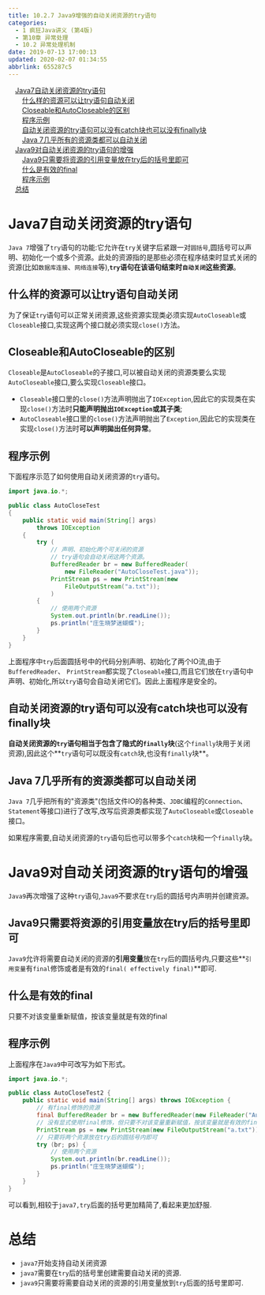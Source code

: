 ```yaml
---
title: 10.2.7 Java9增强的自动关闭资源的try语句
categories: 
  - 1 疯狂Java讲义 (第4版)
  - 第10章 异常处理
  - 10.2 异常处理机制
date: 2019-07-13 17:00:13
updated: 2020-02-07 01:34:55
abbrlink: 655287c5
---
```

<div id='my_toc'><a href="/JavaReadingNotes/655287c5/#Java7自动关闭资源的try语句" class="header_1">Java7自动关闭资源的try语句</a>&nbsp;<br><a href="/JavaReadingNotes/655287c5/#什么样的资源可以让try语句自动关闭" class="header_2">什么样的资源可以让try语句自动关闭</a>&nbsp;<br><a href="/JavaReadingNotes/655287c5/#Closeable和AutoCloseable的区别" class="header_2">Closeable和AutoCloseable的区别</a>&nbsp;<br><a href="/JavaReadingNotes/655287c5/#程序示例" class="header_2">程序示例</a>&nbsp;<br><a href="/JavaReadingNotes/655287c5/#自动关闭资源的try语句可以没有catch块也可以没有finally块" class="header_2">自动关闭资源的try语句可以没有catch块也可以没有finally块</a>&nbsp;<br><a href="/JavaReadingNotes/655287c5/#Java-7几乎所有的资源类都可以自动关闭" class="header_2">Java 7几乎所有的资源类都可以自动关闭</a>&nbsp;<br><a href="/JavaReadingNotes/655287c5/#Java9对自动关闭资源的try语句的增强" class="header_1">Java9对自动关闭资源的try语句的增强</a>&nbsp;<br><a href="/JavaReadingNotes/655287c5/#Java9只需要将资源的引用变量放在try后的括号里即可" class="header_2">Java9只需要将资源的引用变量放在try后的括号里即可</a>&nbsp;<br><a href="/JavaReadingNotes/655287c5/#什么是有效的final" class="header_2">什么是有效的final</a>&nbsp;<br><a href="/JavaReadingNotes/655287c5/#程序示例" class="header_2">程序示例</a>&nbsp;<br><a href="/JavaReadingNotes/655287c5/#总结" class="header_1">总结</a>&nbsp;<br></div>
<style>.header_1{margin-left: 1em;}.header_2{margin-left: 2em;}.header_3{margin-left: 3em;}.header_4{margin-left: 4em;}.header_5{margin-left: 5em;}.header_6{margin-left: 6em;}</style>
<!--more-->
<script>if (navigator.platform.search('arm')==-1){document.getElementById('my_toc').style.display = 'none';}var e,p = document.getElementsByTagName('p');while (p.length>0) {e = p[0];e.parentElement.removeChild(e);}</script>

<!--end-->
# Java7自动关闭资源的try语句
`Java 7`增强了`try`语句的功能:它允许在`try`关键字后紧跟一对`圆括号`,圆括号可以声明、初始化一个或多个资源。此处的资源指的是那些必须在程序结束时显式关闭的资源(比如`数据库连接`、`网络连接`等),**`try`语句在该语句结束时`自动关闭`这些资源**。
## 什么样的资源可以让try语句自动关闭 ##
为了保证`try`语句可以正常关闭资源,这些资源实现类必须实现`AutoCloseable`或`Closeable`接口,实现这两个接口就必须实现`close()`方法。
## Closeable和AutoCloseable的区别 ##
`Closeable`是`AutoCloseable`的子接口,可以被自动关闭的资源类要么实现`AutoCloseable`接口,要么实现`Closeable`接口。 
- `Closeable`接口里的`close()`方法声明抛出了`IOException`,因此它的实现类在实现`close()`方法时**只能声明抛出`IOException`或其子类**;
- `AutoCloseable`接口里的`close()`方法声明抛出了`Exception`,因此它的实现类在实现`close()`方法时**可以声明拋出任何异常**。

## 程序示例
下面程序示范了如何使用自动关闭资源的`try`语句。
```java
import java.io.*;

public class AutoCloseTest
{
    public static void main(String[] args)
        throws IOException
    {
        try (
            // 声明、初始化两个可关闭的资源
            // try语句会自动关闭这两个资源。
            BufferedReader br = new BufferedReader(
                new FileReader("AutoCloseTest.java"));
            PrintStream ps = new PrintStream(new
                FileOutputStream("a.txt"));
            )
        {
            // 使用两个资源
            System.out.println(br.readLine());
            ps.println("庄生晓梦迷蝴蝶");
        }
    }
}
```
上面程序中`try`后面圆括号中的代码分别声明、初始化了两个IO流,由于`BufferedReader`、 `PrintStream`都实现了`Closeable`接口,而且它们放在`try`语句中声明、初始化,所以`try`语句会自动关闭它们。因此上面程序是安全的。
## 自动关闭资源的try语句可以没有catch块也可以没有finally块
**自动关闭资源的`try`语句相当于包含了隐式的`finally`块**(这个`finally`块用于关闭资源),因此这个**`try`语句可以既没有`catch`块,也没有`finally`块**。
## Java 7几乎所有的资源类都可以自动关闭 ##
`Java 7`几乎把所有的"资源类"(包括文件IO的各种类、`JDBC`编程的`Connection`、`Statement`等接口)进行了改写,改写后资源类都实现了`AutoCloseable`或`Closeable`接口。

如果程序需要,自动关闭资源的`try`语句后也可以带多个`catch`块和一个`finally`块。
# Java9对自动关闭资源的try语句的增强
`Java9`再次增强了这种`try`语句,`Java9`不要求在`try`后的圆括号内声明并创建资源。
## Java9只需要将资源的引用变量放在try后的括号里即可
`Java9`允许将需要自动关闭的资源的**引用变量**放在`try`后的圆括号内,只要这些**`引用变量`有`final`修饰或者是有效的`final( effectively final)`**即可.
## 什么是有效的final
只要不对该变量重新赋值，按该变量就是有效的final
## 程序示例
上面程序在`Java9`中可改写为如下形式。
```java
import java.io.*;

public class AutoCloseTest2 {
	public static void main(String[] args) throws IOException {
		// 有final修饰的资源
		final BufferedReader br = new BufferedReader(new FileReader("AutoCloseTest.java"));
		// 没有显式使用final修饰，但只要不对该变量重新赋值，按该变量就是有效的final
		PrintStream ps = new PrintStream(new FileOutputStream("a.txt"));
		// 只要将两个资源放在try后的圆括号内即可
		try (br; ps) {
			// 使用两个资源
			System.out.println(br.readLine());
			ps.println("庄生晓梦迷蝴蝶");
		}
	}
}
```
可以看到,相较于`java7,try`后面的括号更加精简了,看起来更加舒服.
# 总结
- `java7`开始支持自动关闭资源
- `java7`需要在`try`后的括号里创建需要自动关闭的资源.
- `java9`只需要将需要自动关闭的资源的引用变量放到`try`后面的括号里即可.

